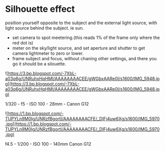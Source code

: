 # Silhouette effect

position yourself opposite to the subject and the external light source, with light source behind the subject. ie sun.

- set camera to spot meetering.(this reads 1% of the frame only where the red dot is)
- meter on the sky/light source, and set aperture and shutter to get camera lightmeter to zero or lower.
- frame subject and focus, without chaning other settings, and there you go it should be a silouette.

![https://3.bp.blogspot.com/-7XbL-a03q6g/UNRuhxHqHMI/AAAAAAAACEE/gWGbxAARe0I/s1600/IMG_5948.jpg](https://3.bp.blogspot.com/-7XbL-a03q6g/UNRuhxHqHMI/AAAAAAAACEE/gWGbxAARe0I/s1600/IMG_5948.jpg)

1/320 - f5 - ISO 100 - 28mm - Canon G12

![https://1.bp.blogspot.com/-TUPYLn9M0lg/UNRzfBgortI/AAAAAAAACFE/_DlFj4uw6Xg/s1600/IMG_5970.jpg](https://1.bp.blogspot.com/-TUPYLn9M0lg/UNRzfBgortI/AAAAAAAACFE/_DlFj4uw6Xg/s1600/IMG_5970.jpg)

f4.5 - 1/200 - ISO 100 - 140mm Canon G12